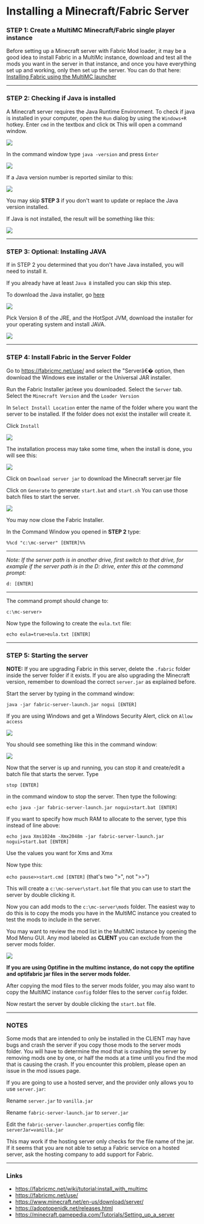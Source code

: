 # Installing a Minecraft/Fabric Server

### STEP 1: Create a MultiMC Minecraft/Fabric single player instance

Before setting up a Minecraft server with Fabric Mod loader, it may be a
good idea to install Fabric in a MultiMc instance, download and test all
the mods you want in the server in that instance, and once you have
everything set up and working, only then set up the server. You can do
that here: [Installing Fabric using the MultiMC
launcher](../Setup/install_with_multimc.md)

-----

### STEP 2: Checking if Java is installed

A Minecraft server requires the Java Runtime Environment. To check if
java is installed in your computer, open the `Run` dialog by using the
`Windows+R` hotkey. Enter `cmd` in the textbox and click `OK` This will
open a command window.

![](../images/wiki/install_server_06.jpg)

In the command window type `java -version` and press `Enter`

![](../images/wiki/install_server_07.jpg)

If a Java version number is reported similar to this:

![](../images/wiki/install_server_08.jpg)

You may skip **STEP 3** if you don't want to update or replace the Java
version installed.

If Java is not installed, the result will be something like this:

![](../images/wiki/install_server_09.jpg)

-----

### STEP 3: Optional: Installing JAVA

If in STEP 2 you determined that you don't have Java installed, you will
need to install it.

If you already have at least `Java 8` installed you can skip this step.

To download the Java installer, go
[here](https://adoptopenjdk.net/releases.html)

![](../images/wiki/install_server_10.jpg)

Pick Version 8 of the JRE, and the HotSpot JVM, download the installer
for your operating system and install JAVA.

![](../images/wiki/install_server_10a.jpg)

-----

### STEP 4: Install Fabric in the Server Folder

Go to <https://fabricmc.net/use/> and select the "Serverâ€� option, then
download the Windows exe installer or the Universal JAR installer.

Run the Fabric Installer jar/exe you downloaded. Select the `Server`
tab. Select the `Minecraft Version` and the `Loader Version`

In `Select Install Location` enter the name of the folder where you want
the server to be installed. If the folder does not exist the installer
will create it.

Click `Install`

![](../images/wiki/install_server_01.jpg)

The installation process may take some time, when the install is done,
you will see this:

![](../images/wiki/install_server_02.jpg)

Click on `Download server jar` to download the Minecraft server.jar file

Click on `Generate` to generate `start.bat` and `start.sh` You can use
those batch files to start the server.

![](../images/wiki/install_server_03.jpg)

You may now close the Fabric Installer.

In the Command Window you opened in **STEP 2** type:

`%%cd "c:\mc-server" [ENTER]%%`

-----

*Note: If the server path is in another drive, first switch to that
drive, for example if the server path is in the D: drive, enter this at
the command prompt:*

`d: [ENTER]`

-----

The command prompt should change to:

`c:\mc-server>`

Now type the following to create the `eula.txt` file:

`echo eula=true>eula.txt [ENTER]`

-----

### STEP 5: Starting the server

**NOTE:** If you are upgrading Fabric in this server, delete the
`.fabric` folder inside the server folder if it exists. If you are also
upgrading the Minecraft version, remember to download the correct
`server.jar` as explained before.

Start the server by typing in the command window:

`java -jar fabric-server-launch.jar nogui [ENTER]`

If you are using Windows and get a Windows Security Alert, click on
`Allow access`

![](../images/wiki/install_server_13.jpg)

You should see something like this in the command window:

![](../images/wiki/install_server_14.jpg)

Now that the server is up and running, you can stop it and create/edit a
batch file that starts the server. Type

`stop [ENTER]`

in the command window to stop the server. Then type the following:

`echo java -jar fabric-server-launch.jar nogui>start.bat [ENTER]`

If you want to specify how much RAM to allocate to the server, type this
instead of line above:

`echo java Xms1024m -Xmx2048m -jar fabric-server-launch.jar
nogui>start.bat [ENTER]`

Use the values you want for Xms and Xmx

Now type this:

`echo pause>>start.cmd [ENTER]` (that's two "\>", not "\>\>")

This will create a `c:\mc-server\start.bat` file that you can use to
start the server by double clicking it.

Now you can add mods to the `c:\mc-server\mods` folder. The easiest way
to do this is to copy the mods you have in the MultiMC instance you
created to test the mods to include in the server.

You may want to review the mod list in the MultiMC instance by opening
the Mod Menu GUI. Any mod labeled as **CLIENT** you can exclude from the
server mods folder.

![](../images/wiki/install_server_15.jpg)

**If you are using Optifine in the multimc instance, do not copy the
optifine and optifabric jar files in the server mods folder.**

After copying the mod files to the server mods folder, you may also want
to copy the MultiMC instance `config` folder files to the server
`config` folder.

Now restart the server by double clicking the `start.bat` file.

-----

### NOTES

Some mods that are intended to only be installed in the CLIENT may have
bugs and crash the server if you copy those mods to the server mods
folder. You will have to determine the mod that is crashing the server
by removing mods one by one, or half the mods at a time until you find
the mod that is causing the crash. If you encounter this problem, please
open an issue in the mod issues page.

If you are going to use a hosted server, and the provider only allows
you to use `server.jar`:

Rename `server.jar` to `vanilla.jar`

Rename `fabric-server-launch.jar` to `server.jar`

Edit the `fabric-server-launcher.properties` config file:
`serverJar=vanilla.jar`

This may work if the hosting server only checks for the file name of the
jar. If it seems that you are not able to setup a Fabric service on a
hosted server, ask the hosting company to add support for Fabric.

-----

### Links

- <https://fabricmc.net/wiki/tutorial:install_with_multimc>
- <https://fabricmc.net/use/>
- <https://www.minecraft.net/en-us/download/server/>
- <https://adoptopenjdk.net/releases.html>
- <https://minecraft.gamepedia.com/Tutorials/Setting_up_a_server>

